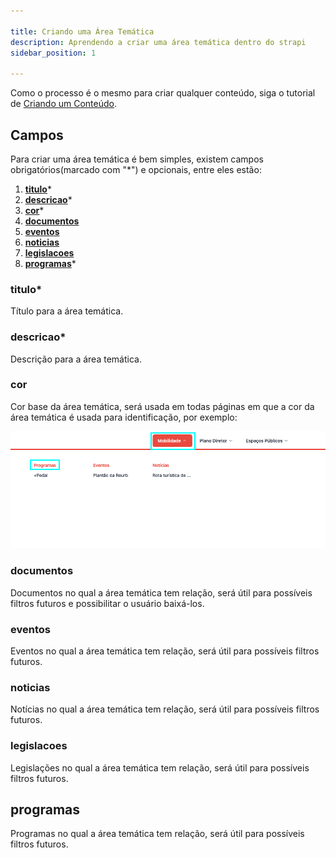 ```yaml
---

title: Criando uma Área Temática
description: Aprendendo a criar uma área temática dentro do strapi
sidebar_position: 1

---
```

Como o processo é o mesmo para criar qualquer conteúdo, siga o tutorial de [Criando um Conteúdo](/docs/strapi/iniciando-gerenciamento#criando-conteúdo).

## Campos

Para criar uma área temática é bem simples, existem campos obrigatórios(marcado com "*") e opcionais, entre eles estão:

1. [__titulo__](#titulo)*
2. [__descricao__](#descricao)*
3. [__cor__](#cor)*
4. [__documentos__](#documentos)
5. [__eventos__](#eventos)
6. [__noticias__](#noticias)
7. [__legislacoes__](#legislacoes)
8. [__programas__](#programas)*

### titulo*

Título para a área temática.

### descricao*

Descrição para a área temática.

### cor

Cor base da área temática, será usada em todas páginas em que a cor da área temática é usada para identificação, por exemplo:

![Alt text](images/theme-color.png)

### documentos

Documentos no qual a área temática tem relação, será útil para possíveis filtros futuros e possibilitar o usuário baixá-los.

### eventos

Eventos no qual a área temática tem relação, será útil para possíveis filtros futuros.

### noticias

Notícias no qual a área temática tem relação, será útil para possíveis filtros futuros.

### legislacoes

Legislações no qual a área temática tem relação, será útil para possíveis filtros futuros.

## programas

Programas no qual a área temática tem relação, será útil para possíveis filtros futuros.
